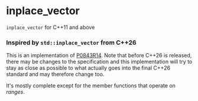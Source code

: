 # inplace\_vector
`inplace_vector` for C++11 and above

### Inspired by `std::inplace_vector` from C++26

This is an implementation of
[P0843R14](https://www.open-std.org/jtc1/sc22/wg21/docs/papers/2024/p0843r14.html).
Note that before C++26 is released, there may be changes to the specification
and this implementation will try to stay as close as possible to what actually
goes into the final C++26 standard and may therefore change too.

It's mostly complete except for the member functions that operate on _ranges_.
